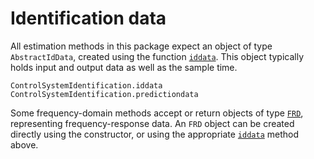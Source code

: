 # Identification data

All estimation methods in this package expect an object of type `AbstractIdData`, created using the function [`iddata`](@ref). This object typically holds input and output data as well as the sample time. 

```@docs
ControlSystemIdentification.iddata
ControlSystemIdentification.predictiondata
```

Some frequency-domain methods accept or return objects of type [`FRD`](@ref), representing frequency-response data. An `FRD` object can be created directly using the constructor, or using the appropriate [`iddata`](@ref) method above.
